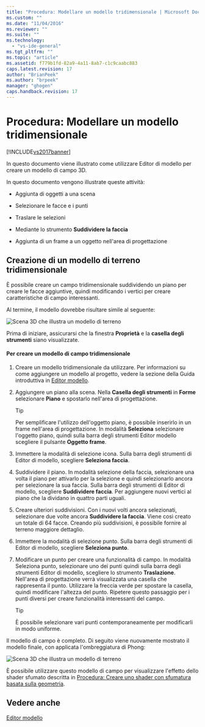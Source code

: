 ```yaml
---
title: "Procedura: Modellare un modello tridimensionale | Microsoft Docs"
ms.custom: ""
ms.date: "11/04/2016"
ms.reviewer: ""
ms.suite: ""
ms.technology: 
  - "vs-ide-general"
ms.tgt_pltfrm: ""
ms.topic: "article"
ms.assetid: f779b1fd-82a9-4a11-8ab7-c1c9caabc883
caps.latest.revision: 17
author: "BrianPeek"
ms.author: "brpeek"
manager: "ghogen"
caps.handback.revision: 17
---
```

# Procedura: Modellare un modello tridimensionale
[!INCLUDE[vs2017banner](../code-quality/includes/vs2017banner.md)]

In questo documento viene illustrato come utilizzare Editor di modello per creare un modello di campo 3D.  
  
 In questo documento vengono illustrate queste attività:  
  
-   Aggiunta di oggetti a una scena  
  
-   Selezionare le facce e i punti  
  
-   Traslare le selezioni  
  
-   Mediante lo strumento **Suddividere la faccia**  
  
-   Aggiunta di un frame a un oggetto nell'area di progettazione  
  
## Creazione di un modello di terreno tridimensionale  
 È possibile creare un campo tridimensionale suddividendo un piano per creare le facce aggiuntive, quindi modificando i vertici per creare caratteristiche di campo interessanti.  
  
 Al termine, il modello dovrebbe risultare simile al seguente:  
  
 ![Scena 3D che illustra un modello di terreno](../designers/media/digit-terrain-model.png "Digit\-Terrain\-Model")  
  
 Prima di iniziare, assicurarsi che la finestra **Proprietà** e la **casella degli strumenti** siano visualizzate.  
  
#### Per creare un modello di campo tridimensionale  
  
1.  Creare un modello tridimensionale da utilizzare.  Per informazioni su come aggiungere un modello al progetto, vedere la sezione della Guida introduttiva in [Editor modello](../designers/model-editor.md).  
  
2.  Aggiungere un piano alla scena.  Nella **Casella degli strumenti** in **Forme** selezionare **Piano** e spostarlo nell'area di progettazione.  
  
    > [!TIP]
    >  Per semplificare l'utilizzo dell'oggetto piano, è possibile inserirlo in un frame nell'area di progettazione.  In modalità **Seleziona** selezionare l'oggetto piano, quindi sulla barra degli strumenti Editor modello scegliere il pulsante **Oggetto frame**.  
  
3.  Immettere la modalità di selezione icona.  Sulla barra degli strumenti di Editor di modello, scegliere **Seleziona faccia**.  
  
4.  Suddividere il piano.  In modalità selezione della faccia, selezionare una volta il piano per attivarlo per la selezione e quindi selezionarlo ancora per selezionare la sua faccia.  Sulla barra degli strumenti di Editor di modello, scegliere **Suddividere faccia**.  Per aggiungere nuovi vertici al piano che la dividano in quattro parti uguali.  
  
5.  Creare ulteriori suddivisioni.  Con i nuovi volti ancora selezionati, selezionare due volte ancora **Suddividere la faccia**.  Viene così creato un totale di 64 facce.  Creando più suddivisioni, è possibile fornire al terreno maggiore dettaglio.  
  
6.  Immettere la modalità di selezione punto.  Sulla barra degli strumenti di Editor di modello, scegliere **Seleziona punto**.  
  
7.  Modificare un punto per creare una funzionalità di campo.  In modalità Seleziona punto, selezionare uno dei punti quindi sulla barra degli strumenti Editor di modello, scegliere lo strumento **Traslazione**.  Nell'area di progettazione verrà visualizzata una casella che rappresenta il punto.  Utilizzare la freccia verde per spostare la casella, quindi modificare l'altezza del punto.  Ripetere questo passaggio per i punti diversi per creare funzionalità interessanti del campo.  
  
    > [!TIP]
    >  È possibile selezionare vari punti contemporaneamente per modificarli in modo uniforme.  
  
 Il modello di campo è completo.  Di seguito viene nuovamente mostrato il modello finale, con applicata l'ombreggiatura di Phong:  
  
 ![Scena 3D che illustra un modello di terreno](../designers/media/digit-terrain-model.png "Digit\-Terrain\-Model")  
  
 È possibile utilizzare questo modello di campo per visualizzare l'effetto dello shader sfumato descritta in [Procedura: Creare uno shader con sfumatura basata sulla geometria](../designers/how-to-create-a-geometry-based-gradient-shader.md).  
  
## Vedere anche  
 [Editor modello](../designers/model-editor.md)